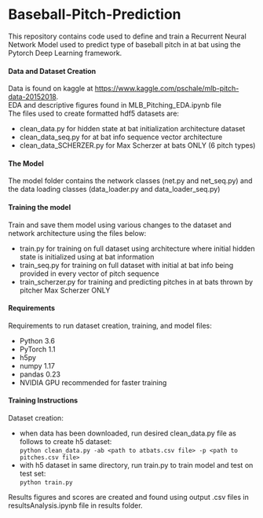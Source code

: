 # Baseball-Pitch-Prediction
This repository contains code used to define and train a Recurrent Neural Network Model used to predict type of baseball pitch in at bat
using the Pytorch Deep Learning framework.  

#### Data and Dataset Creation
Data is found on kaggle at https://www.kaggle.com/pschale/mlb-pitch-data-20152018.  
EDA and descriptive figures found in MLB_Pitching_EDA.ipynb file  
The files used to create formatted hdf5 datasets are:  
* clean_data.py for hidden state at bat initialization architecture dataset
* clean_data_seq.py for at bat info sequence vector architecture
* clean_data_SCHERZER.py for Max Scherzer at bats ONLY (6 pitch types)  

#### The Model
The model folder contains the network classes (net.py and net_seq.py) and the data loading classes (data_loader.py and data_loader_seq.py)  
#### Training the model
Train and save them model using various changes to the dataset and network architecture using the files below:
* train.py for training on full dataset using architecture where initial hidden state is initialized using at bat information
* train_seq.py for training on full dataset with initial at bat info being provided in every vector of pitch sequence
* train_scherzer.py for training and predicting pitches in at bats thrown by pitcher Max Scherzer ONLY  

#### Requirements
Requirements to run dataset creation, training, and model files:  
* Python 3.6
* PyTorch 1.1
* h5py
* numpy 1.17
* pandas 0.23
* NVIDIA GPU recommended for faster training  

#### Training Instructions  
Dataset creation:
- when data has been downloaded, run desired clean_data.py file as follows to create h5 dataset:  
`python clean_data.py -ab <path to atbats.csv file> -p <path to pitches.csv file>`
- with h5 dataset in same directory, run train.py to train model and test on test set:  
`python train.py`  

Results figures and scores are created and found using output .csv files in resultsAnalysis.ipynb file in results folder.
